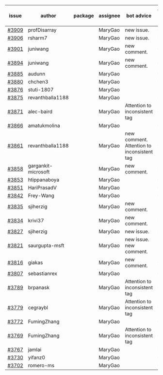 | issue | author | package | assignee | bot advice | created date of issue | target release date | date from target |
| ------ | ------ | ------ | ------ | ------ | ------ | ------ | :-----: |
| [#3909](https://github.com/Azure/sdk-release-request/issues/3909) | profDisarray |  | MaryGao | new issue. | 03-09 | 03-24 |  |
| [#3906](https://github.com/Azure/sdk-release-request/issues/3906) | rsharm7 |  | MaryGao | new issue. | 03-07 | 03-24 |  |
| [#3901](https://github.com/Azure/sdk-release-request/issues/3901) | juniwang |  | MaryGao | new comment. | 03-07 | 03-24 |  |
| [#3894](https://github.com/Azure/sdk-release-request/issues/3894) | juniwang |  | MaryGao | new comment. | 03-07 | 03-24 |  |
| [#3885](https://github.com/Azure/sdk-release-request/issues/3885) | audunn |  | MaryGao |  | 03-06 | 03-24 |  |
| [#3880](https://github.com/Azure/sdk-release-request/issues/3880) | chchen3 |  | MaryGao |  | 03-03 | 03-24 |  |
| [#3876](https://github.com/Azure/sdk-release-request/issues/3876) | stuti-1807 |  | MaryGao |  | 03-03 | 03-24 |  |
| [#3875](https://github.com/Azure/sdk-release-request/issues/3875) | revanthballa1188 |  | MaryGao |  | 03-03 | 03-24 |  |
| [#3871](https://github.com/Azure/sdk-release-request/issues/3871) | alec-baird |  | MaryGao | Attention to inconsistent tag | 03-03 | 03-24 |  |
| [#3866](https://github.com/Azure/sdk-release-request/issues/3866) | amatukmolina |  | MaryGao |  | 03-03 | 03-24 |  |
| [#3861](https://github.com/Azure/sdk-release-request/issues/3861) | revanthballa1188 |  | MaryGao | new comment. Attention to inconsistent tag | 03-02 | 03-24 |  |
| [#3858](https://github.com/Azure/sdk-release-request/issues/3858) | gargankit-microsoft |  | MaryGao | new comment. | 03-02 | 03-24 |  |
| [#3853](https://github.com/Azure/sdk-release-request/issues/3853) | htippanaboya |  | MaryGao |  | 03-01 | 03-24 |  |
| [#3851](https://github.com/Azure/sdk-release-request/issues/3851) | HariPrasadV |  | MaryGao |  | 03-01 | 03-24 |  |
| [#3842](https://github.com/Azure/sdk-release-request/issues/3842) | Frey-Wang |  | MaryGao |  | 02-24 | 03-24 |  |
| [#3835](https://github.com/Azure/sdk-release-request/issues/3835) | sjiherzig |  | MaryGao | new comment. | 02-23 | 03-24 |  |
| [#3834](https://github.com/Azure/sdk-release-request/issues/3834) | krivi37 |  | MaryGao | new comment. | 02-22 | 03-24 |  |
| [#3827](https://github.com/Azure/sdk-release-request/issues/3827) | sjiherzig |  | MaryGao | new issue. | 02-17 | 03-24 |  |
| [#3821](https://github.com/Azure/sdk-release-request/issues/3821) | saurgupta-msft |  | MaryGao | new issue. new comment. | 02-16 | 03-24 |  |
| [#3816](https://github.com/Azure/sdk-release-request/issues/3816) | giakas |  | MaryGao | new comment. | 02-16 | 03-24 |  |
| [#3807](https://github.com/Azure/sdk-release-request/issues/3807) | sebastianrex |  | MaryGao |  | 02-15 | 03-24 |  |
| [#3789](https://github.com/Azure/sdk-release-request/issues/3789) | brpanask |  | MaryGao | Attention to inconsistent tag | 02-14 | 03-24 |  |
| [#3779](https://github.com/Azure/sdk-release-request/issues/3779) | cegraybl |  | MaryGao | Attention to inconsistent tag | 02-13 | 03-24 |  |
| [#3772](https://github.com/Azure/sdk-release-request/issues/3772) | FumingZhang |  | MaryGao |  | 02-13 | 03-24 |  |
| [#3769](https://github.com/Azure/sdk-release-request/issues/3769) | FumingZhang |  | MaryGao | Attention to inconsistent tag | 02-13 | 03-24 |  |
| [#3767](https://github.com/Azure/sdk-release-request/issues/3767) | jamlai |  | MaryGao |  | 02-10 | 03-24 |  |
| [#3730](https://github.com/Azure/sdk-release-request/issues/3730) | yifanz0 |  | MaryGao |  | 02-01 | 03-07 |  |
| [#3702](https://github.com/Azure/sdk-release-request/issues/3702) | romero-ms |  | MaryGao |  | 01-24 | 02-24 |  |
